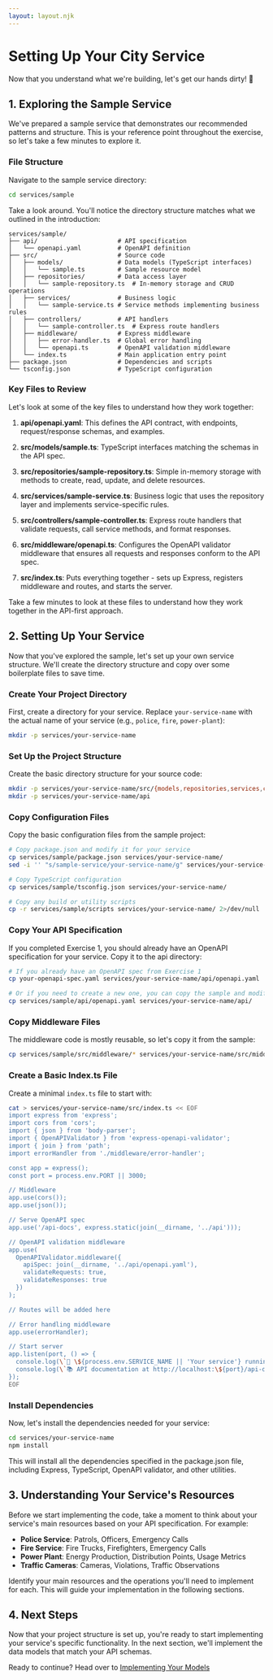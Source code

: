 ```yaml
---
layout: layout.njk
---
```


# Setting Up Your City Service

Now that you understand what we're building, let's get our hands dirty! 🧰

## 1. Exploring the Sample Service

We've prepared a sample service that demonstrates our recommended patterns and structure. This is your reference point throughout the exercise, so let's take a few minutes to explore it.

### File Structure

Navigate to the sample service directory:

```bash
cd services/sample
```

Take a look around. You'll notice the directory structure matches what we outlined in the introduction:

```
services/sample/
├── api/                      # API specification
│   └── openapi.yaml          # OpenAPI definition
├── src/                      # Source code
│   ├── models/               # Data models (TypeScript interfaces)
│   │   └── sample.ts         # Sample resource model
│   ├── repositories/         # Data access layer
│   │   └── sample-repository.ts  # In-memory storage and CRUD operations
│   ├── services/             # Business logic
│   │   └── sample-service.ts # Service methods implementing business rules
│   ├── controllers/          # API handlers
│   │   └── sample-controller.ts  # Express route handlers
│   ├── middleware/           # Express middleware
│   │   ├── error-handler.ts  # Global error handling
│   │   └── openapi.ts        # OpenAPI validation middleware
│   └── index.ts              # Main application entry point
├── package.json              # Dependencies and scripts
└── tsconfig.json             # TypeScript configuration
```

### Key Files to Review

Let's look at some of the key files to understand how they work together:

1. **api/openapi.yaml**: This defines the API contract, with endpoints, request/response schemas, and examples.

2. **src/models/sample.ts**: TypeScript interfaces matching the schemas in the API spec.

3. **src/repositories/sample-repository.ts**: Simple in-memory storage with methods to create, read, update, and delete resources.

4. **src/services/sample-service.ts**: Business logic that uses the repository layer and implements service-specific rules.

5. **src/controllers/sample-controller.ts**: Express route handlers that validate requests, call service methods, and format responses.

6. **src/middleware/openapi.ts**: Configures the OpenAPI validator middleware that ensures all requests and responses conform to the API spec.

7. **src/index.ts**: Puts everything together - sets up Express, registers middleware and routes, and starts the server.

Take a few minutes to look at these files to understand how they work together in the API-first approach.

## 2. Setting Up Your Service

Now that you've explored the sample, let's set up your own service structure. We'll create the directory structure and copy over some boilerplate files to save time.

### Create Your Project Directory

First, create a directory for your service. Replace `your-service-name` with the actual name of your service (e.g., `police`, `fire`, `power-plant`):

```bash
mkdir -p services/your-service-name
```

### Set Up the Project Structure

Create the basic directory structure for your source code:

```bash
mkdir -p services/your-service-name/src/{models,repositories,services,controllers,middleware}
mkdir -p services/your-service-name/api
```

### Copy Configuration Files

Copy the basic configuration files from the sample project:

```bash
# Copy package.json and modify it for your service
cp services/sample/package.json services/your-service-name/
sed -i '' "s/sample-service/your-service-name/g" services/your-service-name/package.json

# Copy TypeScript configuration
cp services/sample/tsconfig.json services/your-service-name/

# Copy any build or utility scripts
cp -r services/sample/scripts services/your-service-name/ 2>/dev/null || mkdir -p services/your-service-name/scripts
```

### Copy Your API Specification

If you completed Exercise 1, you should already have an OpenAPI specification for your service. Copy it to the api directory:

```bash
# If you already have an OpenAPI spec from Exercise 1
cp your-openapi-spec.yaml services/your-service-name/api/openapi.yaml

# Or if you need to create a new one, you can copy the sample and modify it
cp services/sample/api/openapi.yaml services/your-service-name/api/
```

### Copy Middleware Files

The middleware code is mostly reusable, so let's copy it from the sample:

```bash
cp services/sample/src/middleware/* services/your-service-name/src/middleware/
```

### Create a Basic Index.ts File

Create a minimal `index.ts` file to start with:

```bash
cat > services/your-service-name/src/index.ts << EOF
import express from 'express';
import cors from 'cors';
import { json } from 'body-parser';
import { OpenAPIValidator } from 'express-openapi-validator';
import { join } from 'path';
import errorHandler from './middleware/error-handler';

const app = express();
const port = process.env.PORT || 3000;

// Middleware
app.use(cors());
app.use(json());

// Serve OpenAPI spec
app.use('/api-docs', express.static(join(__dirname, '../api')));

// OpenAPI validation middleware
app.use(
  OpenAPIValidator.middleware({
    apiSpec: join(__dirname, '../api/openapi.yaml'),
    validateRequests: true,
    validateResponses: true
  })
);

// Routes will be added here

// Error handling middleware
app.use(errorHandler);

// Start server
app.listen(port, () => {
  console.log(\`🚀 \${process.env.SERVICE_NAME || 'Your service'} running at http://localhost:\${port}\`);
  console.log(\`📚 API documentation at http://localhost:\${port}/api-docs\`);
});
EOF
```

### Install Dependencies

Now, let's install the dependencies needed for your service:

```bash
cd services/your-service-name
npm install
```

This will install all the dependencies specified in the package.json file, including Express, TypeScript, OpenAPI validator, and other utilities.

## 3. Understanding Your Service's Resources

Before we start implementing the code, take a moment to think about your service's main resources based on your API specification. For example:

- **Police Service**: Patrols, Officers, Emergency Calls
- **Fire Service**: Fire Trucks, Firefighters, Emergency Calls
- **Power Plant**: Energy Production, Distribution Points, Usage Metrics
- **Traffic Cameras**: Cameras, Violations, Traffic Observations

Identify your main resources and the operations you'll need to implement for each. This will guide your implementation in the following sections.

## 4. Next Steps

Now that your project structure is set up, you're ready to start implementing your service's specific functionality. In the next section, we'll implement the data models that match your API schemas.

Ready to continue? Head over to [Implementing Your Models](../02-3-models) 